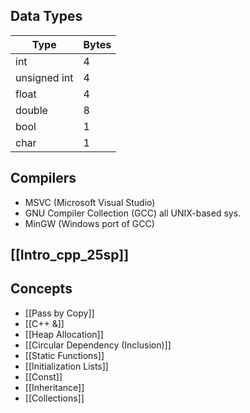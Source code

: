 
## Data Types
| Type         | Bytes |
| ------------ | ----- |
| int          | 4     |
| unsigned int | 4     |
| float        | 4     |
| double       | 8     |
| bool         | 1     |
| char         | 1     |

## Compilers
- MSVC (Microsoft Visual Studio)
- GNU Compiler Collection (GCC) 
	all UNIX-based sys.
- MinGW (Windows port of GCC)

## [[Intro_cpp_25sp]]

## Concepts 
- [[Pass by Copy]]
- [[C++ &]] 
- [[Heap Allocation]]
- [[Circular Dependency (Inclusion)]]
- [[Static Functions]]
- [[Initialization Lists]]
- [[Const]]
- [[Inheritance]]
- [[Collections]]